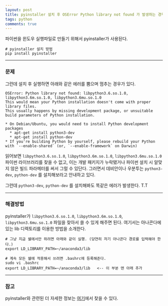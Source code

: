 ```yaml
---
layout: post
title: pyinstaller 설치 후 OSError Python library not found 가 발생하는 경우
tags: python
comments: true
---
```


파이썬을 윈도우 실행파일로 만들기 위해서 pyinstaller가 사용된다.    
    
```
# pyinstaller 설치 방법
pip install pyinstaller
```
    
---

### 문제
그런데 설치 후 실행하면 아래와 같은 에러를 뿜으며 멈추는 경우가 있다.     
     
```
OSError: Python library not found: libpython3.6.so.1.0, libpython3.6m.so.1.0, libpython3.6mu.so.1.0
This would mean your Python installation doesn't come with proper library files.
This usually happens by missing development package, or unsuitable build parameters of Python installation.

* On Debian/Ubuntu, you would need to install Python development packages
  * apt-get install python3-dev
  * apt-get install python-dev
* If you're building Python by yourself, please rebuild your Python with `--enable-shared` (or, `--enable-framework` on Darwin)
```
    
읽어보면 ```libpython3.6.so.1.0```, ```libpython3.6m.so.1.0```, ```libpython3.6mu.so.1.0``` 파이썬 라이브러리를 찾을 수 없고, 이는 개발 패키지가 누락됐거나 파이썬 설치 시 알맞지 않은 빌드 파라메터를 써서 그럴 수 있단다. 그러면서 데비안이나 우분투는 ```python3-dev```, ```python-dev``` 를 설치해보라고 안내하고 있다.    
     
그런데 ```python3-dev```, ```python-dev``` 를 설치해봐도 똑같은 에러가 발생한다. T.T
     
---

### 해결방법
pyinstaller가 ```libpython3.6.so.1.0```, ```libpython3.6m.so.1.0```, ```libpython3.6mu.so.1.0``` 파일을 찾아서 쓸 수 있게 해주면 된다. 여기서는 아나콘다에 있는 lib 디렉토리를 이용한 방법을 소개한다.
     
```
# 그냥 지금 쉘에서만 하려면 아래와 같이 실행. (당연히 자기 아나콘다 경로를 입력해야 한다.)
export LD_LIBRARY_PATH=~/anaconda3/lib

# 계속 모든 쉘에 적용해서 쓰려면 .bashrc에 등록해준다.
sudo vi .bashrc
export LD_LIBRARY_PATH=~/anaconda3/lib   <-- 이 부분 맨 아래 추가
```

---

### 참고
pyinstaller와 관련된 더 자세한 정보는 [여기](https://pyinstaller.readthedocs.io)에서 찾을 수 있다.